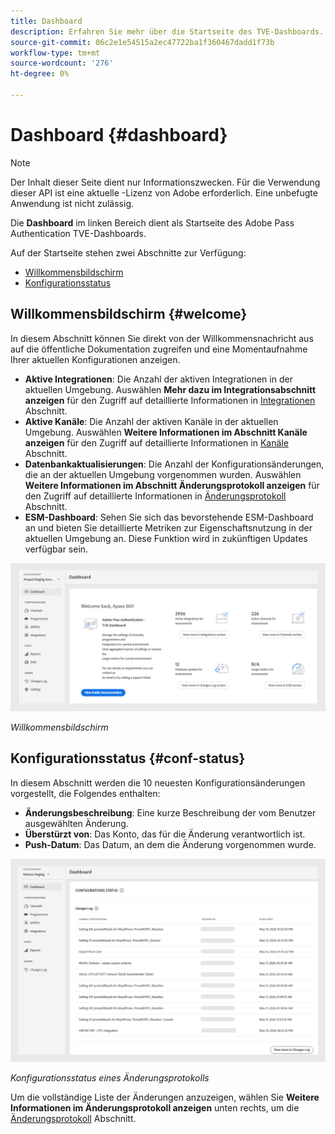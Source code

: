 ```yaml
---
title: Dashboard
description: Erfahren Sie mehr über die Startseite des TVE-Dashboards.
source-git-commit: 06c2e1e54515a2ec47722ba1f360467dadd1f73b
workflow-type: tm+mt
source-wordcount: '276'
ht-degree: 0%

---
```



# Dashboard {#dashboard}

>[!NOTE]
>
>Der Inhalt dieser Seite dient nur Informationszwecken. Für die Verwendung dieser API ist eine aktuelle -Lizenz von Adobe erforderlich. Eine unbefugte Anwendung ist nicht zulässig.

Die **Dashboard** im linken Bereich dient als Startseite des Adobe Pass Authentication TVE-Dashboards.

Auf der Startseite stehen zwei Abschnitte zur Verfügung:

* [Willkommensbildschirm](#welcome-screen)
* [Konfigurationsstatus](#configuration-status)

## Willkommensbildschirm {#welcome}

In diesem Abschnitt können Sie direkt von der Willkommensnachricht aus auf die öffentliche Dokumentation zugreifen und eine Momentaufnahme Ihrer aktuellen Konfigurationen anzeigen.

* **Aktive Integrationen**: Die Anzahl der aktiven Integrationen in der aktuellen Umgebung. Auswählen **Mehr dazu im Integrationsabschnitt anzeigen** für den Zugriff auf detaillierte Informationen in [Integrationen](tve-dashboard-integrations.md) Abschnitt.
* **Aktive Kanäle**: Die Anzahl der aktiven Kanäle in der aktuellen Umgebung. Auswählen **Weitere Informationen im Abschnitt Kanäle anzeigen** für den Zugriff auf detaillierte Informationen in [Kanäle](tve-dashboard-channels.md) Abschnitt.
* **Datenbankaktualisierungen**: Die Anzahl der Konfigurationsänderungen, die an der aktuellen Umgebung vorgenommen wurden. Auswählen **Weitere Informationen im Abschnitt Änderungsprotokoll anzeigen** für den Zugriff auf detaillierte Informationen in [Änderungsprotokoll](tve-dashboard-changes-log.md) Abschnitt.
* **ESM-Dashboard**: Sehen Sie sich das bevorstehende ESM-Dashboard an und bieten Sie detaillierte Metriken zur Eigenschaftsnutzung in der aktuellen Umgebung an. Diese Funktion wird in zukünftigen Updates verfügbar sein.

![Willkommensbildschirm](assets/welcome-screen.png)

*Willkommensbildschirm*

## Konfigurationsstatus {#conf-status}

In diesem Abschnitt werden die 10 neuesten Konfigurationsänderungen vorgestellt, die Folgendes enthalten:

* **Änderungsbeschreibung**: Eine kurze Beschreibung der vom Benutzer ausgewählten Änderung.
* **Überstürzt von**: Das Konto, das für die Änderung verantwortlich ist.
* **Push-Datum**: Das Datum, an dem die Änderung vorgenommen wurde.

![Konfigurationsstatus eines Änderungsprotokolls](assets/configuration-status.png)

*Konfigurationsstatus eines Änderungsprotokolls*

Um die vollständige Liste der Änderungen anzuzeigen, wählen Sie **Weitere Informationen im Änderungsprotokoll anzeigen** unten rechts, um die [Änderungsprotokoll](tve-dashboard-changes-log.md) Abschnitt.
